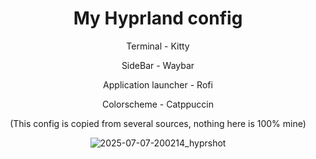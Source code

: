 <div align="center">
<h1>My Hyprland config</h1>

Terminal - Kitty

SideBar - Waybar

Application launcher - Rofi

Colorscheme - Catppuccin

(This config is copied from several sources, nothing here is 100% mine)

![2025-07-07-200214_hyprshot](https://github.com/user-attachments/assets/3ebec2e3-3205-4f96-8ba4-b75d133daff7)

